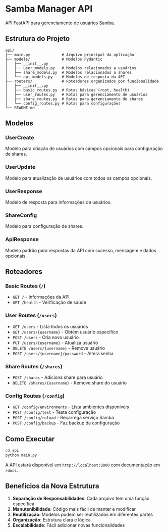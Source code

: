 # Samba Manager API

API FastAPI para gerenciamento de usuários Samba.

## Estrutura do Projeto

```
api/
├── main.py              # Arquivo principal da aplicação
├── models/              # Modelos Pydantic
│   ├── __init__.py
│   ├── user_models.py   # Modelos relacionados a usuários
│   ├── share_models.py  # Modelos relacionados a shares
│   └── api_models.py    # Modelos de resposta da API
├── routers/             # Roteadores organizados por funcionalidade
│   ├── __init__.py
│   ├── basic_routes.py  # Rotas básicas (root, health)
│   ├── user_routes.py   # Rotas para gerenciamento de usuários
│   ├── share_routes.py  # Rotas para gerenciamento de shares
│   └── config_routes.py # Rotas para configurações
└── README.md
```

## Modelos

### UserCreate
Modelo para criação de usuários com campos opcionais para configuração de shares.

### UserUpdate
Modelo para atualização de usuários com todos os campos opcionais.

### UserResponse
Modelo de resposta para informações de usuários.

### ShareConfig
Modelo para configuração de shares.

### ApiResponse
Modelo padrão para respostas da API com sucesso, mensagem e dados opcionais.

## Roteadores

### Basic Routes (`/`)
- `GET /` - Informações da API
- `GET /health` - Verificação de saúde

### User Routes (`/users`)
- `GET /users` - Lista todos os usuários
- `GET /users/{username}` - Obtém usuário específico
- `POST /users` - Cria novo usuário
- `PUT /users/{username}` - Atualiza usuário
- `DELETE /users/{username}` - Remove usuário
- `POST /users/{username}/password` - Altera senha

### Share Routes (`/shares`)
- `POST /shares` - Adiciona share para usuário
- `DELETE /shares/{username}` - Remove share do usuário

### Config Routes (`/config`)
- `GET /config/environments` - Lista ambientes disponíveis
- `POST /config/test` - Testa configuração
- `POST /config/reload` - Recarrega serviço Samba
- `POST /config/backup` - Faz backup da configuração

## Como Executar

```bash
cd api
python main.py
```

A API estará disponível em `http://localhost:8000` com documentação em `/docs`.

## Benefícios da Nova Estrutura

1. **Separação de Responsabilidades**: Cada arquivo tem uma função específica
2. **Manutenibilidade**: Código mais fácil de manter e modificar
3. **Reutilização**: Modelos podem ser reutilizados em diferentes partes
4. **Organização**: Estrutura clara e lógica
5. **Escalabilidade**: Fácil adicionar novas funcionalidades 